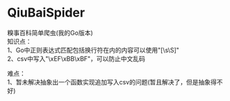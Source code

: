 # QiuBaiSpider
糗事百科简单爬虫(我的Go版本)<br>
知识点： <br>
1、Go中正则表达式匹配包括换行符在内的内容可以使用"[\s\S]" <br>
2、csv中写入"\xEF\xBB\xBF"，可以防止中文乱码<br>

难点：<br>
1、暂未解决抽象出一个函数实现追加写入csv的问题(暂且解决了，但是抽象得不好)
